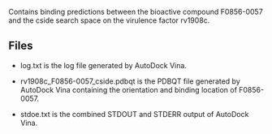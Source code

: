 Contains binding predictions between the bioactive compound F0856-0057 and the cside search space on the virulence factor rv1908c.

## Files

- log.txt is the log file generated by AutoDock Vina.

- rv1908c_F0856-0057_cside.pdbqt is the PDBQT file generated by AutoDock Vina containing the orientation and binding location of F0856-0057.

- stdoe.txt is the combined STDOUT and STDERR output of AutoDock Vina.

